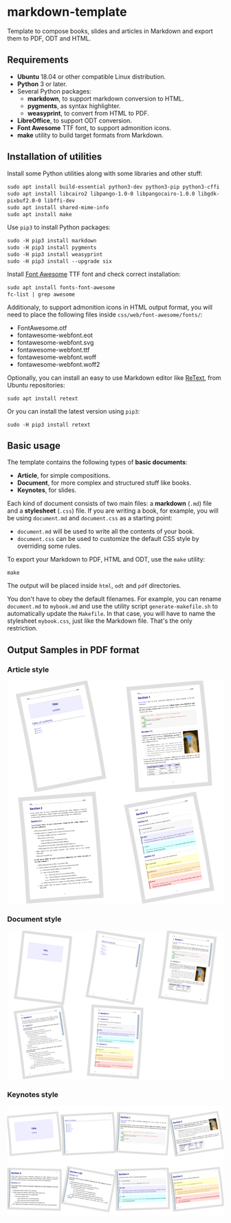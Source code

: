 # markdown-template

Template to compose books, slides and articles in Markdown and export them to PDF, ODT and HTML.


## Requirements

- **Ubuntu** 18.04 or other compatible Linux distribution.
- **Python** 3 or later.
- Several Python packages:
	- **markdown**, to support markdown conversion to HTML.
	- **pygments**, as syntax highlighter.
	- **weasyprint**, to convert from HTML to PDF.
- **LibreOffice**, to support ODT conversion.
- **Font Awesome** TTF font, to support admonition icons.
- **make** utility to build target formats from Markdown.


## Installation of utilities

Install some Python utilities along with some libraries and other stuff:

~~~
sudo apt install build-essential python3-dev python3-pip python3-cffi
sudo apt install libcairo2 libpango-1.0-0 libpangocairo-1.0.0 libgdk-pixbuf2.0-0 libffi-dev
sudo apt install shared-mime-info
sudo apt install make
~~~

Use `pip3` to install Python packages:

~~~
sudo -H pip3 install markdown
sudo -H pip3 install pygments
sudo -H pip3 install weasyprint
sudo -H pip3 install --upgrade six
~~~

Install [Font Awesome](http://fontawesome.io/) TTF font and check correct installation:

~~~
sudo apt install fonts-font-awesome
fc-list | grep awesome
~~~

Additionaly, to support admonition icons in HTML output format, you will need to place the following files inside `css/web/font-awesome/fonts/`:

- FontAwesome.otf
- fontawesome-webfont.eot
- fontawesome-webfont.svg
- fontawesome-webfont.ttf
- fontawesome-webfont.woff
- fontawesome-webfont.woff2

Optionally, you can install an easy to use Markdown editor like [ReText](https://github.com/retext-project/retext), from Ubuntu repositories:

~~~
sudo apt install retext
~~~

Or you can install the latest version using `pip3`:

~~~
sudo -H pip3 install retext
~~~


## Basic usage

The template contains the following types of **basic documents**:

- **Article**, for simple compositions.
- **Document**, for more complex and structured stuff like books.
- **Keynotes**, for slides.

Each kind of document consists of two main files: a **markdown** (`.md`) file and a **stylesheet** (`.css`) file. If you are writing a book, for example, you will be using `document.md` and `document.css` as a starting point:

- `document.md` will be used to write all the contents of your book.
- `document.css` can be used to customize the default CSS style by overriding some rules.

To export your Markdown to PDF, HTML and ODT, use the `make` utility:

~~~
make
~~~

The output will be placed inside `html`, `odt` and `pdf` directories.

You don't have to obey the default filenames. For example, you can rename `document.md` to `mybook.md` and use the utility script `generate-makefile.sh` to automatically update the `Makefile`. In that case, you will have to name the stylesheet `mybook.css`, just like the Markdown file. That's the only restriction.


## Output Samples in PDF format

### Article style

![Article](img/article.pdf.png)

### Document style

![Document](img/document.pdf.png)

### Keynotes style

![Keynotes](img/keynotes.pdf.png)

